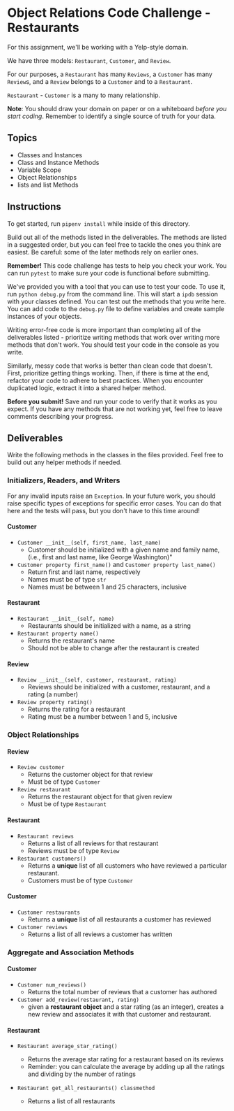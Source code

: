# Object Relations Code Challenge - Restaurants

For this assignment, we'll be working with a Yelp-style domain.

We have three models: `Restaurant`, `Customer`, and `Review`.

For our purposes, a `Restaurant` has many `Reviews`, a `Customer` has many
`Review`s, and a `Review` belongs to a `Customer` and to a `Restaurant`.

`Restaurant` - `Customer` is a many to many relationship.

**Note**: You should draw your domain on paper or on a whiteboard _before you
start coding_. Remember to identify a single source of truth for your data.

## Topics

- Classes and Instances
- Class and Instance Methods
- Variable Scope
- Object Relationships
- lists and list Methods

## Instructions

To get started, run `pipenv install` while inside of this directory.

Build out all of the methods listed in the deliverables. The methods are listed
in a suggested order, but you can feel free to tackle the ones you think are
easiest. Be careful: some of the later methods rely on earlier ones.

**Remember!** This code challenge has tests to help you check your work. You
can run `pytest` to make sure your code is functional before submitting.

We've provided you with a tool that you can use to test your code. To use it,
run `python debug.py` from the command line. This will start a `ipdb` session
with your classes defined. You can test out the methods that you write here. You
can add code to the `debug.py` file to define variables and create sample
instances of your objects.

Writing error-free code is more important than completing all of the
deliverables listed - prioritize writing methods that work over writing more
methods that don't work. You should test your code in the console as you write.

Similarly, messy code that works is better than clean code that doesn't. First,
prioritize getting things working. Then, if there is time at the end, refactor
your code to adhere to best practices. When you encounter duplicated logic,
extract it into a shared helper method.

**Before you submit!** Save and run your code to verify that it works as you
expect. If you have any methods that are not working yet, feel free to leave
comments describing your progress.

## Deliverables

Write the following methods in the classes in the files provided. Feel free to
build out any helper methods if needed.

### Initializers, Readers, and Writers

For any invalid inputs raise an `Exception`. In your future work, you should
raise specific types of exceptions for specific error cases. You can do that
here and the tests will pass, but you don't have to this time around!

#### Customer

- `Customer __init__(self, first_name, last_name)`
  - Customer should be initialized with a given name and family name, (i.e.,
    first and last name,
    like George Washington)"
- `Customer property first_name()` and `Customer property last_name()`
  - Return first and last name, respectively
  - Names must be of type `str`
  - Names must be between 1 and 25 characters, inclusive

#### Restaurant

- `Restaurant __init__(self, name)`
  - Restaurants should be initialized with a name, as a string
- `Restaurant property name()`
  - Returns the restaurant's name
  - Should not be able to change after the restaurant is created

#### Review

- `Review __init__(self, customer, restaurant, rating)`
  - Reviews should be initialized with a customer, restaurant, and a rating (a number)
- `Review property rating()`
  - Returns the rating for a restaurant
  - Rating must be a number between 1 and 5, inclusive

### Object Relationships

#### Review

- `Review customer`
  - Returns the customer object for that review
  - Must be of type `Customer`
- `Review restaurant`
  - Returns the restaurant object for that given review
  - Must be of type `Restaurant`

#### Restaurant

- `Restaurant reviews`
  - Returns a list of all reviews for that restaurant
  - Reviews must be of type `Review`
- `Restaurant customers()`
  - Returns a **unique** list of all customers who have reviewed a particular restaurant.
  - Customers must be of type `Customer`

#### Customer

- `Customer restaurants`
  - Returns a **unique** list of all restaurants a customer has reviewed
- `Customer reviews`
  - Returns a list of all reviews a customer has written

### Aggregate and Association Methods

#### Customer

- `Customer num_reviews()`
  - Returns the total number of reviews that a customer has authored
- `Customer add_review(restaurant, rating)`
  - given a **restaurant object** and a star rating (as an integer), creates a
    new review and associates it with that customer and restaurant.

#### Restaurant

- `Restaurant average_star_rating()`
  - Returns the average star rating for a restaurant based on its reviews
  - Reminder: you can calculate the average by adding up all the ratings and
    dividing by the number of ratings

- `Restaurant get_all_restaurants() classmethod`
  - Returns a list of all restaurants
